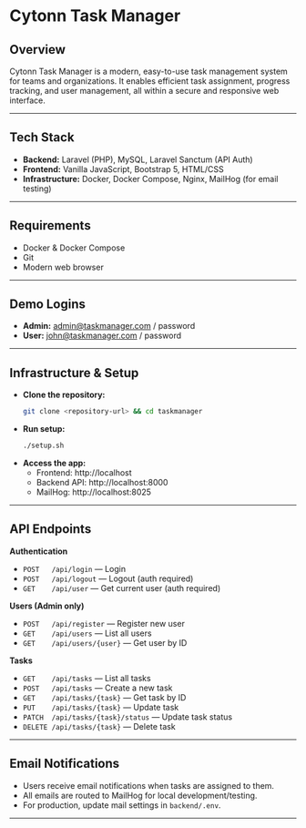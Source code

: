 # Cytonn Task Manager

## Overview
Cytonn Task Manager is a modern, easy-to-use task management system for teams and organizations. It enables efficient task assignment, progress tracking, and user management, all within a secure and responsive web interface.

---

## Tech Stack
- **Backend:** Laravel (PHP), MySQL, Laravel Sanctum (API Auth)
- **Frontend:** Vanilla JavaScript, Bootstrap 5, HTML/CSS
- **Infrastructure:** Docker, Docker Compose, Nginx, MailHog (for email testing)

---

## Requirements
- Docker & Docker Compose
- Git
- Modern web browser

---

## Demo Logins
- **Admin:** admin@taskmanager.com / password
- **User:** john@taskmanager.com / password

---

## Infrastructure & Setup
- **Clone the repository:**
  ```bash
  git clone <repository-url> && cd taskmanager
  ```
- **Run setup:**
  ```bash
  ./setup.sh
  ```
- **Access the app:**
  - Frontend: http://localhost
  - Backend API: http://localhost:8000
  - MailHog: http://localhost:8025

---

## API Endpoints
**Authentication**
- `POST   /api/login` — Login
- `POST   /api/logout` — Logout (auth required)
- `GET    /api/user` — Get current user (auth required)

**Users (Admin only)**
- `POST   /api/register` — Register new user
- `GET    /api/users` — List all users
- `GET    /api/users/{user}` — Get user by ID

**Tasks**
- `GET    /api/tasks` — List all tasks
- `POST   /api/tasks` — Create a new task
- `GET    /api/tasks/{task}` — Get task by ID
- `PUT    /api/tasks/{task}` — Update task
- `PATCH  /api/tasks/{task}/status` — Update task status
- `DELETE /api/tasks/{task}` — Delete task

---

## Email Notifications
- Users receive email notifications when tasks are assigned to them.
- All emails are routed to MailHog for local development/testing.
- For production, update mail settings in `backend/.env`.

---

